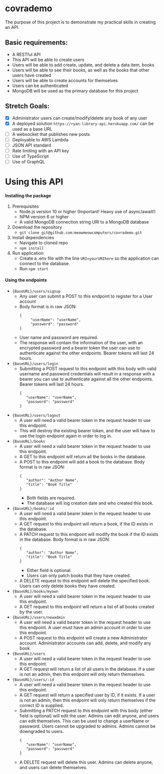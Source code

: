 # covrademo
The purpose of this project is to demonstrate my practical skills in creating an API.  

Basic requirements:
---------------
  * A RESTful API  
  * This API will be able to create users  
  * Users will be able to add create, update, and delete a data item, books  
  * Users will be able to see their books, as well as the books that other users have created  
  * Users will be able to create accounts for themselves  
  * Users can be authenticated  
  * MongoDB will be used as the primary database for this project  

Stretch Goals:  
---------------
  - [X] Administrator users can create/modify/delete any book of any user  
  - [X] A deployed solution `https://ryan-library-api.herokuapp.com/` can be used as a base URL
  - [ ] A websocket that publishes new posts
  - [ ] Deployable to AWS Lambda
  - [ ] JSON API standard
  - [ ] Rate limiting with an API key  
  - [ ] Use of TypeScript
  - [ ] Use of GraphQL

Using this API
=============
#### Installing the package ####
1. Prerequisites
   - Node.js version 10 or higher (Important! Heavy use of async/await!)
   - NPM version 6 or higher
   - A valid MongoDB connection string URI to a MongoDB database
2. Download the repository
   - `git clone git@github.com:meowmeowcomputers/covrademo.git`
3. Install dependencies
   - Navigate to cloned repo
   - `npm install`
4. Run application
   - Create a .env file with the line `URI=yourURIhere` so the application can connect to the database.
   - Run `npm start`

#### Using the endpoints ####
* `{BaseURL}/users/signup`
  * Any user can submit a POST to this endpoint to register for a User account
  * Body format is in raw JSON:
      ```
      {
	       "userName": "userName",
	       "password": "password"
      }
      ```      
  * User name and password are required.
  * The response will contain the information of the user, with an encrypted password and a bearer token the user can use to authenticate against the other endpoints. Bearer tokens will last 24 hours.
* `{BaseURL}/users/login`
  * Submitting a POST request to this endpoint with this body with valid username and password credentials will result in a response with a bearer you can use to authenticate against all the other endpoints. Bearer tokens will last 24 hours.
      ```
      {
         "userName": "userName",
         "password": "password"
      }
      ```
* `{BaseURL}/users/logout`   
  * A user will need a valid bearer token in the request header to use this endpoint.
  * This will destroy the existing bearer token, and the user will have to use the login endpoint again in order to log in.
* `{BaseURL}/books`
  * A user will need a valid bearer token in the request header to use this endpoint.
  * A GET to this endpoint will return all the books in the database.
  * A POST to this endpoint will add a book to the database. Body format is in raw JSON:
      ```
      {
         "author": "Author Name",
         "title": "Book Title"
      }
      ```
      * Both fields are required.
      * The database will log creation date and who created this book.
* `{BaseURL}/books/:id`
  * A user will need a valid bearer token in the request header to use this endpoint.
  * A GET request to this endpoint will return a book, if the ID exists in the database.
  * A PATCH request to this endpoint will modify the book if the ID exists in the database. Body format is in raw JSON:
      ```
      {
         "author": "Author Name",
         "title": "Book Title"
      }
      ```
      * Either field is optional.
      * Users can only patch books that they have created.
  * A DELETE request to this endpoint will delete the specified book. Users can only delete books they have created.    
* `{BaseURL}/books/myown`
  * A user will need a valid bearer token in the request header to use this endpoint.
  * A GET request to this endpoint will return a list of all books created by the user.
* `{BaseURL}/users/newadmin`
  * A user will need a valid bearer token in the request header to use this endpoint. A user must have an admin account in order to use this endpoint.
  * A POST request to this endpoint will create a new Administrator account. Administrator accounts can add, delete, and modify any book.
* `{BaseURL}/users`
  * A user will need a valid bearer token in the request header to use this endpoint.
  * A GET request will return a list of all users in the database. If a user is not an admin,
  then this endpoint will only return themselves.
* `{BaseURL}/users/:id`
  * A user will need a valid bearer token in the request header to use this endpoint.
  * A GET request will return a specified user by ID, if it exists. If a user is not an admin,
  then this endpoint will only return themselves if the correct ID is supplied.
  * Submitting a PATCH request to this endpoint with this body (either field is optional)
  will edit the user. Admins can edit anyone, and users can edit themselves. This can be used
  to change a userName or password. Users cannot be upgraded to admins. Admins cannot be downgraded to users.
      ```
      {
         "userName": "userName",
         "password": "password"
      }
      ```
  * A DELETE request will delete this user. Admins can delete anyone, and users can delete themselves.
